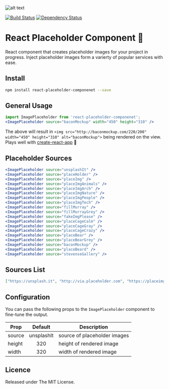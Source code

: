 ![alt text](http://i.imgur.com/hlLg98q.jpg "Placeholder Image Examples")

[![Build Status](https://travis-ci.org/alexwhin/react-placeholder-componenet.svg?branch=master)](https://travis-ci.org/alexwhin/react-placeholder-componenet) [![Dependency Status](https://www.versioneye.com/user/projects/5973d1460fb24f003723b7e4/badge.svg)](https://www.versioneye.com/user/projects/5973d1460fb24f003723b7e4)

# React Placeholder Component 📌
React component that creates placeholder images for your project in progress. Inject placeholder images form a varierty of popular services with ease.

## Install
```bash
npm install react-placeholder-componenet --save
```

## General Usage
```jsx
import ImagePlaceholder from 'react-placeholder-componenet';
<ImagePlaceholder source="baconMockup" width="450" height="310" />
```
The above will result in `<img src="http://baconmockup.com/220/200" width="450" height="310" alt="baconMockup">` being rendered on the view. Plays well with [create-react-app](https://github.com/facebookincubator/create-react-app) 🎉

## Placeholder Sources
```jsx
<ImagePlaceholder source="unsplashIt" />
<ImagePlaceholder source="placeHolder" />
<ImagePlaceholder source="placeImg" />
<ImagePlaceholder source="placeImgAnimals" />
<ImagePlaceholder source="placeImgArch" />
<ImagePlaceholder source="placeImgNature" />
<ImagePlaceholder source="placeImgPeople" />
<ImagePlaceholder source="placeImgTech" />
<ImagePlaceholder source="fillMurray" />
<ImagePlaceholder source="fillMurrayGrey" />
<ImagePlaceholder source="fakeImgPlease" />
<ImagePlaceholder source="placeCageCalm" />
<ImagePlaceholder source="placeCageGray" />
<ImagePlaceholder source="placeCageCrazy" />
<ImagePlaceholder source="placeBear" />
<ImagePlaceholder source="placeBearGrey" />
<ImagePlaceholder source="baconMockup" />
<ImagePlaceholder source="placeBeard" />
<ImagePlaceholder source="stevenseGallery" />
```

## Sources List
```json
["https://unsplash.it", "http://via.placeholder.com", "https://placeimg.com", "http://fillmurray.com", "http://fillmurray.com", "http://fakeimg.pl", "http://placecage.com", "https://placebear.com", "http://baconmockup.com", "http://placebeard.it", "http://stevensegallery.com"]
```

## Configuration
You can pass the following props to the `ImagePlaceholder` component to fine-tune the output.

Prop                | Default            | Description
------------------- |:------------------:| ------------
source              | unsplashIt         | source of placeholder images
height              | 320                | height of rendered image
width               | 320                | width of rendered image

## Licence
Released under The MIT License.
